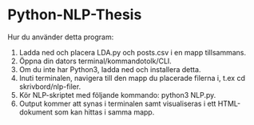 # Python-NLP-Thesis

Hur du använder detta program:

1. Ladda ned och placera LDA.py och posts.csv i en mapp tillsammans.
2. Öppna din dators terminal/kommandotolk/CLI.
3. Om du inte har Python3, ladda ned och installera detta.
4. Inuti terminalen, navigera till den mapp du placerade filerna i, t.ex cd skrivbord/nlp-filer.
5. Kör NLP-skriptet med följande kommando: python3 NLP.py.
6. Output kommer att synas i terminalen samt visualiseras i ett HTML-dokument som kan hittas i samma mapp.
